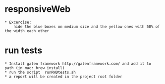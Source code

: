 # responsiveWeb

    * Excercise:
        hide the blue boxes on medium size and the yellow ones with 50% of the width each other

# run tests
    * Install galen framework http://galenframework.com/ and add it to path (in mac: brew install) 
    * run the script  runRWDtests.sh
    * a report will be created in the project root folder
